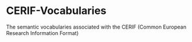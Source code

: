 # CERIF-Vocabularies
The semantic vocabularies associated with the CERIF (Common European Research Information Format)
